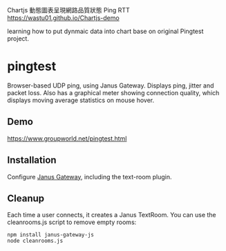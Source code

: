 Chartjs 動態圖表呈現網路品質狀態 Ping RTT
https://wastu01.github.io/Chartjs-demo

learning how to put dynmaic data into chart base on original Pingtest project.

# pingtest

Browser-based UDP ping, using Janus Gateway. Displays ping, jitter and packet
loss. Also has a graphical meter showing connection quality, which displays
moving average statistics on mouse hover.

## Demo

https://www.groupworld.net/pingtest.html

## Installation

Configure [Janus Gateway](https://github.com/meetecho/janus-gateway), including the text-room plugin.

## Cleanup

Each time a user connects, it creates a Janus TextRoom. You can use the cleanrooms.js script to remove empty rooms:

    npm install janus-gateway-js
    node cleanrooms.js
